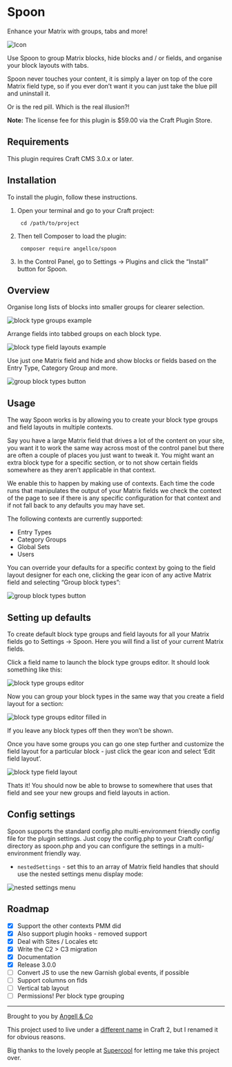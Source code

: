 # Spoon

Enhance your Matrix with groups, tabs and more!

![Icon](resources/img/banner.png)

Use Spoon to group Matrix blocks, hide blocks and / or fields, and organise your block layouts with tabs.

Spoon never touches your content, it is simply a layer on top of the core Matrix field type, so if you ever don’t want it you can just take the blue pill and uninstall it.

Or is the red pill. Which is the real illusion?!

**Note:** The license fee for this plugin is $59.00 via the Craft Plugin Store.


## Requirements

This plugin requires Craft CMS 3.0.x or later.


## Installation

To install the plugin, follow these instructions.

1. Open your terminal and go to your Craft project:

        cd /path/to/project

2. Then tell Composer to load the plugin:

        composer require angellco/spoon

3. In the Control Panel, go to Settings → Plugins and click the “Install” button for Spoon.


## Overview

Organise long lists of blocks into smaller groups for clearer selection.

![block type groups example](resources/img/docs/groups-ui.png)

Arrange fields into tabbed groups on each block type.

![block type field layouts example](resources/img/docs/flds-ui.png)

Use just one Matrix field and hide and show blocks or fields based on the Entry Type, Category Group and more.

![group block types button](resources/img/docs/group-block-types.jpg)


## Usage

The way Spoon works is by allowing you to create your block type groups and field layouts in multiple contexts.

Say you have a large Matrix field that drives a lot of the content on your site, you want it to work the same way across most of the control panel but there are often a couple of places you just want to tweak it. You might want an extra block type for a specific section, or to not show certain fields somewhere as they aren’t applicable in that context.

We enable this to happen by making use of contexts. Each time the code runs that manipulates the output of your Matrix fields we check the context of the page to see if there is any specific configuration for that context and if not fall back to any defaults you may have set.

The following contexts are currently supported:

* Entry Types
* Category Groups
* Global Sets
* Users

You can override your defaults for a specific context by going to the field layout designer for each one, clicking the gear icon of any active Matrix field and selecting “Group block types”:

![group block types button](resources/img/docs/group-block-types.jpg)

## Setting up defaults

To create default block type groups and field layouts for all your Matrix fields go to Settings → Spoon. Here you will find a list of your current Matrix fields.

Click a field name to launch the block type groups editor. It should look something like this:

![block type groups editor](resources/img/docs/block-type-groups-editor.jpg)

Now you can group your block types in the same way that you create a field layout for a section:

![block type groups editor filled in](resources/img/docs/block-type-groups-editor-2.jpg)

If you leave any block types off then they won’t be shown.

Once you have some groups you can go one step further and customize the field layout for a particular block - just click the gear icon and select ‘Edit field layout’.

![block type field layout](resources/img/docs/block-type-field-layout-editor.jpg)

Thats it! You should now be able to browse to somewhere that uses that field and see your new groups and field layouts in action.


## Config settings

Spoon supports the standard config.php multi-environment friendly config file for the plugin settings. Just copy the config.php to your Craft config/ directory as spoon.php and you can configure the settings in a multi-environment friendly way.

* `nestedSettings` - set this to an array of Matrix field handles that should use the nested settings menu display mode:

![nested settings menu](resources/img/docs/nested-setting-menu-example.png)


## Roadmap

* [x] Support the other contexts PMM did
* [x] Also support plugin hooks - removed support
* [x] Deal with Sites / Locales etc
* [x] Write the C2 > C3 migration
* [x] Documentation
* [x] Release 3.0.0
* [ ] Convert JS to use the new Garnish global events, if possible
* [ ] Support columns on flds
* [ ] Vertical tab layout
* [ ] Permissions! Per block type grouping

---

Brought to you by [Angell & Co](https://angell.io)

This project used to live under a [different name](https://github.com/angell-co/Pimp-My-Matrix) in Craft 2, but I renamed it for obvious reasons.

Big thanks to the lovely people at [Supercool](https://github.com/supercool) for letting me take this project over.
